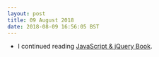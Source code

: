 ```yaml
---
layout: post
title: 09 August 2018 
date: 2018-08-09 16:56:05 BST
---
```

+ I continued reading [JavaScript & jQuery Book](http://javascriptbook.com). 

